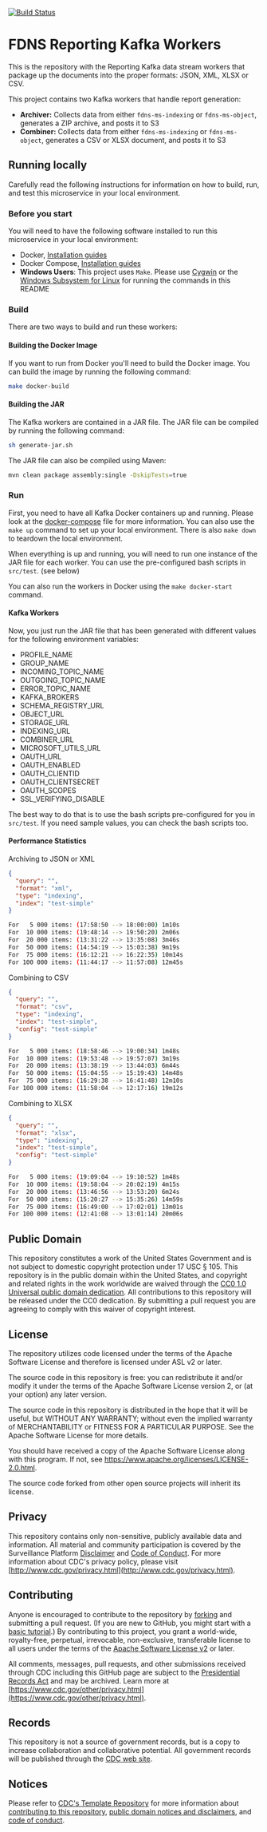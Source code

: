 [![Build Status](https://travis-ci.org/CDCgov/fdns-ms-reporting-kafka.svg?branch=master)](https://travis-ci.org/CDCgov/fdns-ms-reporting-kafka)

# FDNS Reporting Kafka Workers

This is the repository with the Reporting Kafka data stream workers that package up the documents into the proper formats: JSON, XML, XLSX or CSV.

This project contains two Kafka workers that handle report generation:

- __Archiver:__ Collects data from either `fdns-ms-indexing` or `fdns-ms-object`, generates a ZIP archive, and posts it to S3
- __Combiner:__ Collects data from either `fdns-ms-indexing` or `fdns-ms-object`, generates a CSV or XLSX document, and posts it to S3

## Running locally

Carefully read the following instructions for information on how to build, run, and test this microservice in your local environment.

### Before you start

You will need to have the following software installed to run this microservice in your local environment:

- Docker, [Installation guides](https://docs.docker.com/install/)
- Docker Compose, [Installation guides](https://docs.docker.com/compose/install/)
- **Windows Users**: This project uses `Make`. Please use [Cygwin](https://www.cygwin.com/) or the [Windows Subsystem for Linux](https://docs.microsoft.com/en-us/windows/wsl/install-win10) for running the commands in this README

### Build

There are two ways to build and run these workers:

#### Building the Docker Image

If you want to run from Docker you'll need to build the Docker image. You can build the image by running the following command:

```sh
make docker-build
```

#### Building the JAR

The Kafka workers are contained in a JAR file. The JAR file can be compiled by running the following command:

```sh
sh generate-jar.sh
```

The JAR file can also be compiled using Maven:

```sh
mvn clean package assembly:single -DskipTests=true
```

### Run

First, you need to have all Kafka Docker containers up and running. Please look at the [docker-compose](./docker-compose.yml) file for more information. You can also use the `make up` command to set up your local environment. There is also `make down` to teardown the local environment.

When everything is up and running, you will need to run one instance of the JAR file for each worker. You can use the pre-configured bash scripts in `src/test`. (see below)

You can also run the workers in Docker using the `make docker-start` command.

#### Kafka Workers

Now, you just run the JAR file that has been generated with different values for the following environment variables:

- PROFILE_NAME
- GROUP_NAME
- INCOMING_TOPIC_NAME
- OUTGOING_TOPIC_NAME
- ERROR_TOPIC_NAME
- KAFKA_BROKERS
- SCHEMA_REGISTRY_URL
- OBJECT_URL
- STORAGE_URL
- INDEXING_URL
- COMBINER_URL
- MICROSOFT_UTILS_URL
- OAUTH_URL
- OAUTH_ENABLED
- OAUTH_CLIENTID
- OAUTH_CLIENTSECRET
- OAUTH_SCOPES
- SSL_VERIFYING_DISABLE

The best way to do that is to use the bash scripts pre-configured for you in `src/test`. If you need sample values, you can check the bash scripts too.

#### Performance Statistics

Archiving to JSON or XML

```json
{
  "query": "",
  "format": "xml",
  "type": "indexing",
  "index": "test-simple"
}
```

```sh
For   5 000 items: (17:58:50 --> 18:00:00) 1m10s
For  10 000 items: (19:48:14 --> 19:50:20) 2m06s
For  20 000 items: (13:31:22 --> 13:35:08) 3m46s
For  50 000 items: (14:54:19 --> 15:03:38) 9m19s
For  75 000 items: (16:12:21 --> 16:22:35) 10m14s
For 100 000 items: (11:44:17 --> 11:57:08) 12m45s
```

Combining to CSV

```json
{
  "query": "",
  "format": "csv",
  "type": "indexing",
  "index": "test-simple",
  "config": "test-simple"
}
```

```sh
For   5 000 items: (18:58:46 --> 19:00:34) 1m48s
For  10 000 items: (19:53:48 --> 19:57:07) 3m19s
For  20 000 items: (13:38:19 --> 13:44:03) 6m44s
For  50 000 items: (15:04:55 --> 15:19:43) 14m48s
For  75 000 items: (16:29:38 --> 16:41:48) 12m10s
For 100 000 items: (11:58:04 --> 12:17:16) 19m12s
```

Combining to XLSX

```json
{
  "query": "",
  "format": "xlsx",
  "type": "indexing",
  "index": "test-simple",
  "config": "test-simple"
}
```

```sh
For   5 000 items: (19:09:04 --> 19:10:52) 1m48s
For  10 000 items: (19:58:04 --> 20:02:19) 4m15s
For  20 000 items: (13:46:56 --> 13:53:20) 6m24s
For  50 000 items: (15:20:27 --> 15:35:26) 14m59s
For  75 000 items: (16:49:00 --> 17:02:01) 13m01s
For 100 000 items: (12:41:08 --> 13:01:14) 20m06s
```

## Public Domain

This repository constitutes a work of the United States Government and is not
subject to domestic copyright protection under 17 USC § 105. This repository is in
the public domain within the United States, and copyright and related rights in
the work worldwide are waived through the [CC0 1.0 Universal public domain dedication](https://creativecommons.org/publicdomain/zero/1.0/).
All contributions to this repository will be released under the CC0 dedication. By
submitting a pull request you are agreeing to comply with this waiver of
copyright interest.

## License

The repository utilizes code licensed under the terms of the Apache Software
License and therefore is licensed under ASL v2 or later.

The source code in this repository is free: you can redistribute it and/or modify it under
the terms of the Apache Software License version 2, or (at your option) any
later version.

The source code in this repository is distributed in the hope that it will be useful, but WITHOUT ANY
WARRANTY; without even the implied warranty of MERCHANTABILITY or FITNESS FOR A
PARTICULAR PURPOSE. See the Apache Software License for more details.

You should have received a copy of the Apache Software License along with this
program. If not, see https://www.apache.org/licenses/LICENSE-2.0.html.

The source code forked from other open source projects will inherit its license.

## Privacy

This repository contains only non-sensitive, publicly available data and
information. All material and community participation is covered by the
Surveillance Platform [Disclaimer](https://github.com/CDCgov/template/blob/master/DISCLAIMER.md)
and [Code of Conduct](https://github.com/CDCgov/template/blob/master/code-of-conduct.md).
For more information about CDC's privacy policy, please visit [http://www.cdc.gov/privacy.html](http://www.cdc.gov/privacy.html).

## Contributing

Anyone is encouraged to contribute to the repository by [forking](https://help.github.com/articles/fork-a-repo)
and submitting a pull request. (If you are new to GitHub, you might start with a
[basic tutorial](https://help.github.com/articles/set-up-git).) By contributing
to this project, you grant a world-wide, royalty-free, perpetual, irrevocable,
non-exclusive, transferable license to all users under the terms of the
[Apache Software License v2](https://www.apache.org/licenses/LICENSE-2.0.html) or
later.

All comments, messages, pull requests, and other submissions received through
CDC including this GitHub page are subject to the [Presidential Records Act](https://www.archives.gov/about/laws/presidential-records.html)
and may be archived. Learn more at [https://www.cdc.gov/other/privacy.html](https://www.cdc.gov/other/privacy.html).

## Records

This repository is not a source of government records, but is a copy to increase
collaboration and collaborative potential. All government records will be
published through the [CDC web site](https://www.cdc.gov).

## Notices

Please refer to [CDC's Template Repository](https://github.com/CDCgov/template)
for more information about [contributing to this repository](https://github.com/CDCgov/template/blob/master/CONTRIBUTING.md),
[public domain notices and disclaimers](https://github.com/CDCgov/template/blob/master/DISCLAIMER.md),
and [code of conduct](https://github.com/CDCgov/template/blob/master/code-of-conduct.md).
